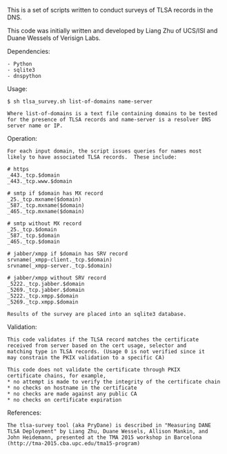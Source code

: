 
This is a set of scripts written to conduct surveys of TLSA records in
the DNS.

This code was initially written and developed by Liang Zhu of UCS/ISI
and Duane Wessels of Verisign Labs.

Dependencies:

    - Python
    - sqlite3
    - dnspython
 

Usage:

    $ sh tlsa_survey.sh list-of-domains name-server

    Where list-of-domains is a text file containing domains to be tested
    for the presence of TLSA records and name-server is a resolver DNS server name or IP.
    
Operation:    

    For each input domain, the script issues queries for names most
    likely to have associated TLSA records.  These include:

    # https
    _443._tcp.$domain
    _443._tcp.www.$domain

    # smtp if $domain has MX record
    _25._tcp.mxname($domain)
    _587._tcp.mxname($domain)
    _465._tcp.mxname($domain)

    # smtp without MX record
    _25._tcp.$domain
    _587._tcp.$domain
    _465._tcp.$domain

    # jabber/xmpp if $domain has SRV record
    srvname(_xmpp-client._tcp.$domain)
    srvname(_xmpp-server._tcp.$domain)

    # jabber/xmpp without SRV record
    _5222._tcp.jabber.$domain
    _5269._tcp.jabber.$domain
    _5222._tcp.xmpp.$domain
    _5269._tcp.xmpp.$domain

    Results of the survey are placed into an sqlite3 database.
    
Validation:    

    This code validates if the TLSA record matches the certificate
    received from server based on the cert usage, selector and
    matching type in TLSA records. (Usage 0 is not verified since it
    may constrain the PKIX validation to a specific CA)

    This code does not validate the certificate through PKIX
    certificate chains, for example,
    * no attempt is made to verify the integrity of the certificate chain
    * no checks on hostname in the certificate
    * no checks are made against any public CA
    * no checks on certificate expiration

References:

    The tlsa-survey tool (aka PryDane) is described in "Measuring DANE
    TLSA Deployment" by Liang Zhu, Duane Wessels, Allison Mankin, and
    John Heidemann, presented at the TMA 2015 workshop in Barcelona
    (http://tma-2015.cba.upc.edu/tma15-program)
